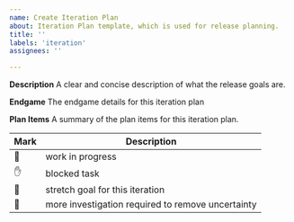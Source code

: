 ```yaml
---
name: Create Iteration Plan
about: Iteration Plan template, which is used for release planning.
title: ''
labels: 'iteration'
assignees: ''

---
```


**Description**
A clear and concise description of what the release goals are.

**Endgame**
The endgame details for this iteration plan

**Plan Items**
A summary of the plan items for this iteration plan.

| Mark | Description |
| ------------- | ------------- |
| 🏃 | work in progress  |
| ✋ | blocked task |
| 💪 | stretch goal for this iteration |
| 🔵 | more investigation required to remove uncertainty |
